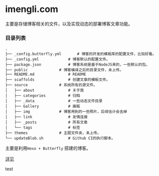 # imengli.com
主要是存储博客相关的文件，以及实现动态的部署博客文章功能。

### 目录列表

```shel
.
├── _config.butterfly.yml		# 博客的开发的模板库的配置文件，比较好看。
├── _config.yml				# 博客默认的配置文件。
├── package.json			# 博客系统是基于NodeJS来的，一些默认的包。
├── public				# 博客编译之后的目录文件，未上传。
├── README.md				# README
├── scaffolds				# 创建文章的模板文件。
├── source				# 系统所有的源文件。
│   ├── about				# 关于我
│   ├── categories			# 归档
│   ├── _data				# 一些动态文件目录
│   ├── Gallery				# 画板
│   ├── img				# 博客用到的一些照片，后续估计会去掉
│   ├── link				# 友情连接
│   ├── _posts				# 所有文章
│   └── tags				# 标签
├── themes				# 主题文件夹，未上传。
└── updateBlob.sh			# Github CI的执行脚本。
```

主要是利用`Hexo + Butterfly` 搭建的博客。

[ 详见 ](https://imengli.com/article/23840.html)

test
